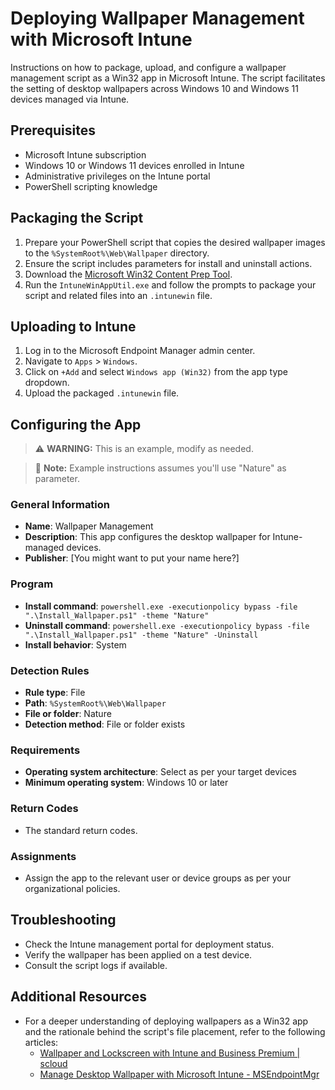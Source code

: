 # Deploying Wallpaper Management with Microsoft Intune

Instructions on how to package, upload, and configure a wallpaper management script as a Win32 app in Microsoft Intune. The script facilitates the setting of desktop wallpapers across Windows 10 and Windows 11 devices managed via Intune.

## Prerequisites

- Microsoft Intune subscription
- Windows 10 or Windows 11 devices enrolled in Intune
- Administrative privileges on the Intune portal
- PowerShell scripting knowledge

## Packaging the Script

1. Prepare your PowerShell script that copies the desired wallpaper images to the `%SystemRoot%\Web\Wallpaper` directory.
2. Ensure the script includes parameters for install and uninstall actions.
3. Download the [Microsoft Win32 Content Prep Tool](https://github.com/Microsoft/Microsoft-Win32-Content-Prep-Tool).
4. Run the `IntuneWinAppUtil.exe` and follow the prompts to package your script and related files into an `.intunewin` file.

## Uploading to Intune

1. Log in to the Microsoft Endpoint Manager admin center.
2. Navigate to `Apps` > `Windows`.
3. Click on `+Add` and select `Windows app (Win32)` from the app type dropdown.
4. Upload the packaged `.intunewin` file.

## Configuring the App

> :warning: **WARNING:** This is an example, modify as needed.

> :memo: **Note:** Example instructions assumes you'll use "Nature" as parameter.


### General Information

- **Name**: Wallpaper Management
- **Description**: This app configures the desktop wallpaper for Intune-managed devices.
- **Publisher**: [You might want to put your name here?]

### Program

- **Install command**: `powershell.exe -executionpolicy bypass -file ".\Install_Wallpaper.ps1" -theme "Nature"`
- **Uninstall command**: `powershell.exe -executionpolicy bypass -file ".\Install_Wallpaper.ps1" -theme "Nature" -Uninstall`
- **Install behavior**: System

### Detection Rules

- **Rule type**: File
- **Path**: `%SystemRoot%\Web\Wallpaper`
- **File or folder**: Nature
- **Detection method**: File or folder exists

### Requirements

- **Operating system architecture**: Select as per your target devices
- **Minimum operating system**: Windows 10 or later

### Return Codes

- The standard return codes.

### Assignments
- Assign the app to the relevant user or device groups as per your organizational policies.



## Troubleshooting

- Check the Intune management portal for deployment status.
- Verify the wallpaper has been applied on a test device.
- Consult the script logs if available.

## Additional Resources

- For a deeper understanding of deploying wallpapers as a Win32 app and the rationale behind the script's file placement, refer to the following articles:
  - [Wallpaper and Lockscreen with Intune and Business Premium | scloud](https://scloud.work/wallpaper-lockscreen-intune-business/)
  - [Manage Desktop Wallpaper with Microsoft Intune - MSEndpointMgr](https://msendpointmgr.com/2021/02/02/manage-desktop-wallpaper-with-microsoft-intune/)

